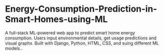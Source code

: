 # Energy-Consumption-Prediction-in-Smart-Homes-using-ML
A full-stack ML-powered web app to predict smart home energy consumption. Users input environmental details, get usage predictions and visual graphs. Built with Django, Python, HTML, CSS, and suing different ML models..
